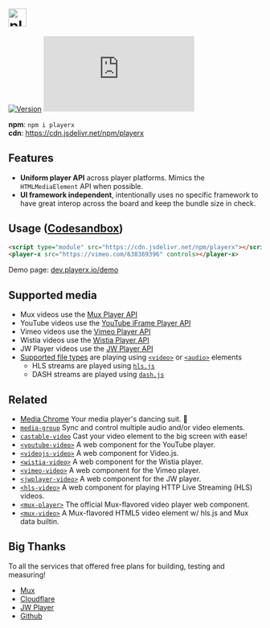 # <a href="https://github.com/luwes/playerx"><img src="https://dev.playerx.io/images/playerx-logo.svg?sanitize=true" height="36" alt="playerx" /></a>

[![Version](https://img.shields.io/npm/v/playerx.svg?color=success&style=flat-square)](https://www.npmjs.com/package/playerx)
[![Badge size](https://img.badgesize.io/https://cdn.jsdelivr.net/npm/playerx/dist/playerx.min.js?compression=gzip&label=gzip&style=flat-square)](https://bundlephobia.com/result?p=playerx)

**npm**: `npm i playerx`  
**cdn**: https://cdn.jsdelivr.net/npm/playerx  

## Features

- **Uniform player API** across player platforms. Mimics the `HTMLMediaElement` API when possible.
- **UI framework independent**, intentionally uses no specific framework to have great interop across the board and keep the bundle size in check.


## Usage ([Codesandbox](https://codesandbox.io/s/hello-playerx-22ku4))

```html
<script type="module" src="https://cdn.jsdelivr.net/npm/playerx"></script>
<player-x src="https://vimeo.com/638369396" controls></player-x>
```

Demo page: [dev.playerx.io/demo](https://dev.playerx.io/demo/)


## Supported media

* Mux videos use the [Mux Player API](https://github.com/muxinc/elements/blob/main/packages/mux-player/REFERENCE.md)
* YouTube videos use the [YouTube iFrame Player API](https://developers.google.com/youtube/iframe_api_reference)
* Vimeo videos use the [Vimeo Player API](https://developer.vimeo.com/player/sdk)
* Wistia videos use the [Wistia Player API](https://wistia.com/doc/player-api)
* JW Player videos use the [JW Player API](https://developer.jwplayer.com/jwplayer/docs/jw8-javascript-api-reference)
* [Supported file types](https://developer.mozilla.org/en-US/docs/Web/HTML/Supported_media_formats) are playing using [`<video>`](https://developer.mozilla.org/en/docs/Web/HTML/Element/video) or [`<audio>`](https://developer.mozilla.org/en/docs/Web/HTML/Element/audio) elements
  * HLS streams are played using [`hls.js`](https://github.com/video-dev/hls.js)
  * DASH streams are played using [`dash.js`](https://github.com/Dash-Industry-Forum/dash.js)


## Related

- [Media Chrome](https://github.com/muxinc/media-chrome) Your media player's dancing suit. 🕺
- [`media-group`](https://github.com/luwes/media-group) Sync and control multiple audio and/or video elements.
- [`castable-video`](https://github.com/muxinc/castable-video) Cast your video element to the big screen with ease!
- [`<youtube-video>`](https://github.com/muxinc/youtube-video-element) A web component for the YouTube player.
- [`<videojs-video>`](https://github.com/luwes/videojs-video-element) A web component for Video.js.
- [`<wistia-video>`](https://github.com/luwes/wistia-video-element) A web component for the Wistia player.
- [`<vimeo-video>`](https://github.com/luwes/vimeo-video-element) A web component for the Vimeo player.
- [`<jwplayer-video>`](https://github.com/luwes/jwplayer-video-element) A web component for the JW player.
- [`<hls-video>`](https://github.com/muxinc/hls-video-element) A web component for playing HTTP Live Streaming (HLS) videos.
- [`<mux-player>`](https://github.com/muxinc/elements/tree/main/packages/mux-player) The official Mux-flavored video player web component.
- [`<mux-video>`](https://github.com/muxinc/elements/tree/main/packages/mux-video) A Mux-flavored HTML5 video element w/ hls.js and Mux data builtin.


## Big Thanks

To all the services that offered free plans for building, testing and measuring!

- [Mux](https://mux.com/)
- [Cloudflare](https://www.cloudflare.com/)
- [JW Player](https://www.jwplayer.com/)
- [Github](https://github.com/)

